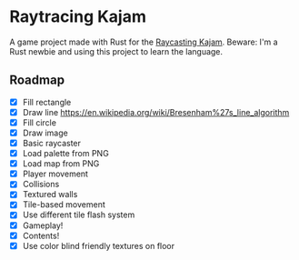 # Raytracing Kajam

A game project made with Rust for the [Raycasting Kajam](https://alakajam.com/9th-kajam).
Beware: I'm a Rust newbie and using this project to learn the language.

## Roadmap

- [x] Fill rectangle
- [x] Draw line https://en.wikipedia.org/wiki/Bresenham%27s_line_algorithm
- [x] Fill circle
- [x] Draw image
- [x] Basic raycaster
- [x] Load palette from PNG
- [x] Load map from PNG
- [x] Player movement
- [x] Collisions
- [x] Textured walls
- [x] Tile-based movement
- [x] Use different tile flash system
- [x] Gameplay!
- [x] Contents!
- [x] Use color blind friendly textures on floor
